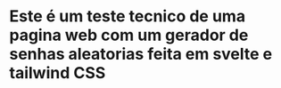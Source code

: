 #  Este é um teste tecnico de uma pagina web com um gerador de senhas aleatorias feita em svelte e tailwind CSS
